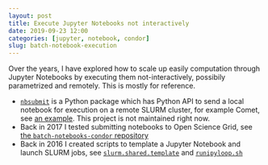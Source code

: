 ```yaml
---
layout: post
title: Execute Jupyter Notebooks not interactively
date: 2019-09-23 12:00
categories: [jupyter, notebook, condor]
slug: batch-notebook-execution
---
```


Over the years, I have explored how to scale up easily computation through
Jupyter Notebooks by executing them not-interactively, possibily parametrized
and remotely. This is mostly for reference.

* [`nbsubmit`](https://github.com/zonca/nbsubmit) is a Python package which has Python API to send a local notebook for execution on a remote SLURM cluster, for example Comet, see [an example](https://github.com/zonca/nbsubmit/blob/master/example/multiple_jobs/submit_multiple_jobs.ipynb). This project is not maintained right now.
* Back in 2017 I tested submitting notebooks to Open Science Grid, see [the `batch-notebooks-condor` repository](https://github.com/zonca/batch-notebooks-condor)
* Back in 2016 I created scripts to template a Jupyter Notebook and launch SLURM jobs, see [`slurm.shared.template`](https://github.com/sdsc/sdsc-summer-institute-2016/blob/master/hpc3_python_hpc/slurm.shared.template) and [`runipyloop.sh`](https://github.com/sdsc/sdsc-summer-institute-2016/blob/master/hpc3_python_hpc/runipyloop.sh)

